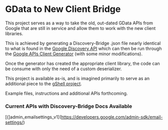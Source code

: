 # GData to New Client Bridge

This project serves as a way to take the old, out-dated GData APIs from Google that are still in service and allow them to work with the new client libraries.

This is achieved by generating a Discovery-Bridge .json file nearly identical to what is found in the [Google Discovery API](https://developers.google.com/discovery/) which can then be run through the [Google APIs Client Generator](https://github.com/google/apis-client-generator) (with some minor modifications).

Once the generator has created the appropriate client library, the code can be consume with only the need of a custom deserializer.

This project is available as-is, and is imagined primarily to serve as an additional piece to the [gShell project](https://github.com/squid808/gShell).

Example files, instructions and additional APIs forthcoming.

### Current APIs with Discovery-Bridge Docs Available
[(]admin_emailsettings_v1](https://developers.google.com/admin-sdk/email-settings/)
